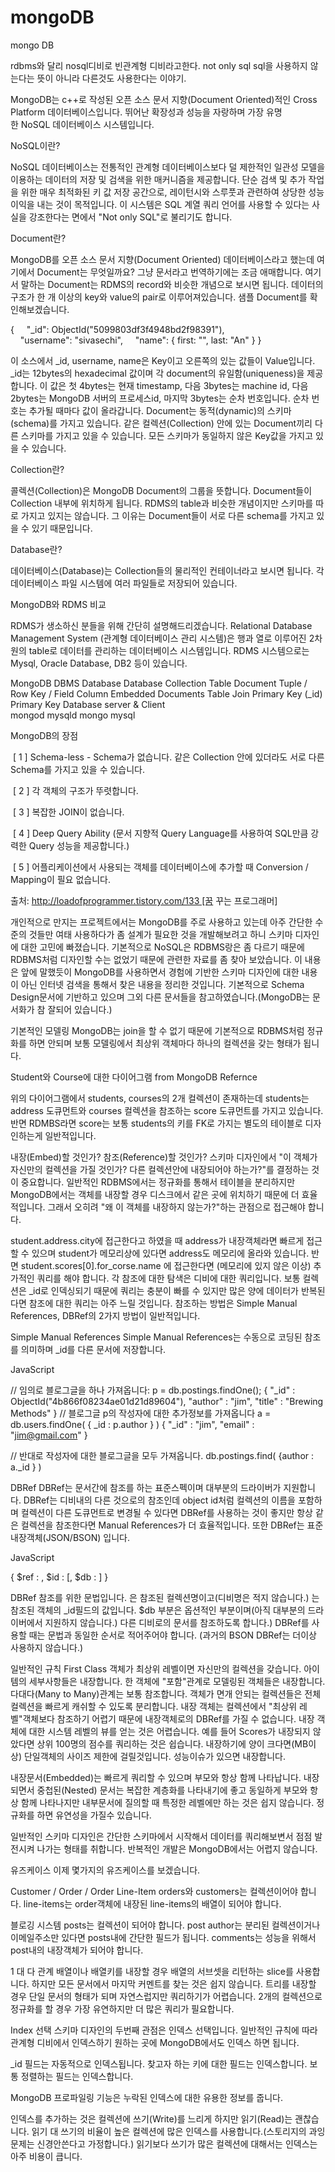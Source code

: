 # mongoDB


mongo DB


rdbms와 달리 nosql디비로 빈관계형 디비라고한다. not only sql sql을 사용하지 않는다는 뜻이 아니라 다른것도 사용한다는 이야기.

MongoDB는 c++로 작성된 오픈 소스 문서 지향(Document Oriented)적인 Cross Platform 데이터베이스입니다.
뛰어난 확장성과 성능을 자랑하며 가장 유명한 NoSQL 데이터베이스 시스템입니다.


NoSQL이란?

NoSQL 데이터베이스는 전통적인 관계형 데이터베이스보다 덜 제한적인 일관성 모델을 이용하는 데이터의 저장 및
검색을 위한 매커니즘을 제공합니다. 단순 검색 및 추가 작업을 위한 매우 최적화된 키 값 저장 공간으로, 레이턴시와
스루풋과 관련하여 상당한 성능 이익을 내는 것이 목적입니다.
이 시스템은 SQL 계열 쿼리 언어를 사용할 수 있다는 사실을 강조한다는 면에서 "Not only SQL"로 불리기도 합니다.


Document란?

MongoDB를 오픈 소스 문서 지향(Document Oriented) 데이터베이스라고 했는데 여기에서 Document는 무엇일까요?
그냥 문서라고 번역하기에는 조금 애매합니다. 여기서 말하는 Document는 RDMS의 record와 비슷한 개념으로
보시면 됩니다. 데이터의 구조가 한 개 이상의 key와 value의 pair로 이루어져있습니다.
샘플 Document를 확인해보겠습니다.


{
    "_id": ObjectId("5099803df3f4948bd2f98391"),
    "username": "sivasechi",
    "name": { first: "", last: "An" }
}


이 소스에서 _id, username, name은 Key이고 오른쪽의 있는 값들이 Value입니다.
_id는 12bytes의 hexadecimal 값이며 각 document의 유일함(uniqueness)을 제공합니다.
이 값은 첫 4bytes는 현재 timestamp, 다음 3bytes는 machine id, 다음 2bytes는
MongoDB 서버의 프로세스id, 마지막 3bytes는 순차 번호입니다. 순차 번호는 추가될 때마다 값이 올라갑니다.
Document는 동적(dynamic)의 스키마(schema)를 가지고 있습니다. 같은 컬렉션(Collection) 안에 있는
Document끼리 다른 스키마를 가지고 있을 수 있습니다.
모든 스키마가 동일하지 않은 Key값을 가지고 있을 수 있습니다.


Collection란?

콜렉션(Collection)은 MongoDB Document의 그룹을 뜻합니다.
Document들이 Collection 내부에 위치하게 됩니다.
RDMS의 table과 비슷한 개념이지만 스키마를 따로 가지고 있지는 않습니다.
그 이유는 Document들이 서로 다른 schema를 가지고 있을 수 있기 때문입니다.


Database란?

데이터베이스(Database)는 Collection들의 물리적인 컨테이너라고 보시면 됩니다.
각 데이터베이스 파일 시스템에 여러 파일들로 저장되어 있습니다.


MongoDB와 RDMS 비교

RDMS가 생소하신 분들을 위해 간단히 설명해드리겠습니다.
Relational Database Management System (관계형 데이터베이스 관리 시스템)은
행과 열로 이루어진 2차원의 table로 데이터를 관리하는 데이터베이스 시스템입니다.
RDMS 시스템으로는 Mysql, Oracle Database, DB2 등이 있습니다.

MongoDB	             DBMS
Database	         Database
Collection	         Table
Document	         Tuple / Row
Key / Field	         Column
Embedded Documents   Table Join
Primary Key (_id)	 Primary Key
Database server & Client	
mongod	             mysqld
mongo	             mysql
 

MongoDB의 장점

 [ 1 ] Schema-less - Schema가 없습니다. 같은 Collection 안에 있더라도 서로 다른 Schema를 가지고 있을 수 있습니다.

 [ 2 ] 각 객체의 구조가 뚜렷합니다.

 [ 3 ] 복잡한 JOIN이 없습니다.


 [ 4 ] Deep Query Ability (문서 지향적 Query Language를 사용하여 SQL만큼 강력한 Query 성능을 제공합니다.)

 [ 5 ] 어플리케이션에서 사용되는 객체를 데이터베이스에 추가할 때 Conversion / Mapping이 필요 없습니다.


출처: http://loadofprogrammer.tistory.com/133 [꿈 꾸는 프로그래머] 

개인적으로 만지는 프로젝트에서는 MongoDB를 주로 사용하고 있는데 아주 간단한 수준의 것들만 여태 사용하다가 좀 설계가 필요한 것을 개발해보려고 하니 스키마 디자인에 대한 고민에 빠졌습니다. 기본적으로 NoSQL은 RDBMS랑은 좀 다르기 때문에 RDBMS처럼 디자인할 수는 없었기 때문에 관련한 자료를 좀 찾아 보았습니다. 이 내용은 앞에 말했듯이 MongoDB를 사용하면서 경험에 기반한 스키마 디자인에 대한 내용이 아닌 인터넷 검색을 통해서 찾은 내용을 정리한 것입니다. 기본적으로 Schema Design문서에 기반하고 있으며 그외 다른 문서들을 참고하였습니다.(MongoDB는 문서화가 참 잘되어 있습니다.)




기본적인 모델링
MongoDB는 join을 할 수 없기 때문에 기본적으로 RDBMS처럼 정규화를 하면 안되며 보통 모델링에서 최상위 객체마다 하나의 컬렉션을 갖는 형태가 됩니다.

Student와 Course에 대한 다이어그램
from MongoDB Refernce


위의 다이어그램에서 students, courses의 2개 컬렉션이 존재하는데 students는 address 도큐먼트와 courses 컬렉션을 참조하는 score 도큐먼트를 가지고 있습니다. 반면 RDMBS라면 score는 보통 students의 키를 FK로 가지는 별도의 테이블로 디자인하는게 일반적입니다.




내장(Embed)할 것인가? 참조(Reference)할 것인가?
스키마 디자인에서 "이 객체가 자신만의 컬렉션을 가질 것인가? 다른 컬렉션안에 내장되어야 하는가?"를 결정하는 것이 중요합니다. 일반적인 RDBMS에서는 정규화를 통해서 테이블을 분리하지만 MongoDB에서는 객체를 내장할 경우 디스크에서 같은 곳에 위치하기 때문에 더 효율적입니다. 그래서 오히려 "왜 이 객체를 내장하지 않는가?"하는 관점으로 접근해야 합니다.

student.address.city에 접근한다고 하였을 때 address가 내장객체라면 빠르게 접근할 수 있으며 student가 메모리상에 있다면 address도 메모리에 올라와 있습니다. 반면 student.scores[0].for_corse.name 에 접근한다면 (메모리에 있지 않은 이상) 추가적인 쿼리를 해야 합니다. 각 참조에 대한 탐색은 디비에 대한 쿼리입니다. 보통 컬렉션은 _id로 인덱싱되기 때문에 쿼리는 충분이 빠를 수 있지만 많은 양에 데이터가 반복된다면 참조에 대한 쿼리는 아주 느릴 것입니다. 참조하는 방법은 Simple Manual References, DBRef의 2가지 방법이 일반적입니다. 


Simple Manual References
Simple Manual References는 수동으로 코딩된 참조를 의미하며 _id를 다른 문서에 저장합니다. 

JavaScript

// 임의로 블로그글을 하나 가져옵니다:
p = db.postings.findOne();
{
    "_id" : ObjectId("4b866f08234ae01d21d89604"),
    "author" : "jim",
    "title" : "Brewing Methods"
}
// 블로그글 p의 작성자에 대한 추가정보를 가져옵니다
a = db.users.findOne( { _id : p.author } )
{ "_id" : "jim", "email" : "jim@gmail.com" }

// 반대로 작성자에 대한 블로그글을 모두 가져옵니다.
db.postings.find( {author : a._id } )


DBRef
DBRef는 문서간에 참조를 하는 표준스펙이며 대부분의 드라이버가 지원합니다. DBRef는 디비내의 다른 것으로의 참조인데 object id처럼 컬렉션의 이름을 포함하며 컬렉션이 다른 도큐먼트로 변경될 수 있다면 DBRef를 사용하는 것이 좋지만 항상 같은 컬렉션을 참조한다면 Manual References가 더 효율적입니다.  또한 DBRef는 표준내장객체(JSON/BSON) 입니다.

JavaScript

{ $ref : <collname>, $id : <idvalue>[, $db : <dbname>] }

DBRef 참조를 위한 문법입니다. <collname>은 참조된 컬렉션명이고(디비명은 적지 않습니다.) <idvalue>는 참조된 객체의 _id필드의 값입니다. $db 부분은 옵션적인 부분이며(아직 대부분의 드라이버에서 지원하지 않습니다.) 다른 디비로의 문서를 참조하도록 합니다.) DBRef를 사용할 때는 문법과 동일한 순서로 적어주어야 합니다. (과거의 BSON DBRef는 더이상 사용하지 않습니다.)




일반적인 규칙
First Class 객체가 최상위 레벨이면 자신만의 컬렉션을 갖습니다.
아이템의 세부사항들은 내장합니다.
한 객체에 "포함"관계로 모델링된 객체들은 내장합니다.
다대다(Many to Many)관계는 보통 참조합니다.
객체가 면개 안되는 컬렉션들은 전체 컬렉션을 빠르게 캐쉬할 수 있도록 분리합니다.
내장 객체는 컬렉션에서 "최상위 레벨"객체보다 참조하기 어렵기 때문에 내장객체로의 DBRef를 가질 수 없습니다.
내장 객체에 대한 시스템 레벨의 뷰를 얻는 것은 어렵습니다. 예를 들어 Scores가 내장되지 않았다면 상위 100명의 점수를 쿼리하는 것은 쉽습니다.
내장하기에 양이 크다면(MB이상) 단일객체의 사이즈 제한에 걸릴것입니다.
성능이슈가 있으면 내장합니다.

내장문서(Embedded)는 빠르게 쿼리할 수 있으며 부모와 항상 함께 나타납니다. 
내장되면서 중첩된(Nested) 문서는 복잡한 계층화를 나타내기에 좋고 동일하게 부모와 항상 함께 나타나지만 내부문서에 질의할 때 특정한 레벨에만 하는 것은 쉽지 않습니다. 
정규화를 하면 유연성을 가질수 있습니다.

일반적인 스키마 디자인은 간단한 스키마에서 시작해서 데이터를 쿼리해보변서 점점 발전시켜 나가는 형태를 취합니다. 반복적인 개발은 MongoDB에서는 어렵지 않습니다. 




유즈케이스
이제 몇가지의 유즈케이스를 보겠습니다.

Customer / Order / Order Line-Item
orders와 customers는 컬렉션이어야 합니다. line-items는 order객체에 내장된 line-items의 배열이 되어야 합니다.

블로깅 시스템
posts는 컬렉션이 되어야 합니다. post author는 분리된 컬렉션이거나 이메일주소만 있다면 posts내에 간단한 필드가 됩니다. comments는 성능을 위해서 post내의 내장객체가 되어야 합니다.

1 대 다 관계
배열이나 배열키를 내장할 경우 배열의 서브셋을 리턴하는 slice를 사용합니다. 하지만 모든 문서에서 마지막 커멘트를 찾는 것은 쉽지 않습니다. 트리를 내장할 경우 단일 문서의 형태가 되며 자연스럽지만 쿼리하기가 어렵습니다. 2개의 컬렉션으로 정규화를 할 경우 가장 유연하지만 더 많은 쿼리가 필요합니다.




Index 선택
스키마 디자인의 두번째 관점은 인덱스 선택입니다. 일반적인 규칙에 따라 관계형 디비에서 인덱스하기 원하는 곳에 MongoDB에서도 인덱스 하면 됩니다.
    
_id 필드는 자동적으로 인덱스됩니다.
찾고자 하는 키에 대한 필드는 인덱스합니다.
보통 정렬하는 필드는 인덱스합니다.
   
MongoDB 프로파일링 기능은 누락된 인덱스에 대한 유용한 정보를 줍니다.
    
인덱스를 추가하는 것은 컬렉션에 쓰기(Write)를 느리게 하지만 읽기(Read)는 괜찮습니다. 읽기 대 쓰기의 비율이 높은 컬렉션에 많은 인덱스를 사용합니다.(스토리지의 과잉문제는 신경안쓴다고 가정합니다.) 읽기보다 쓰기가 많은 컬렉션에 대해서는 인덱스는 아주 비용이 큽니다.

